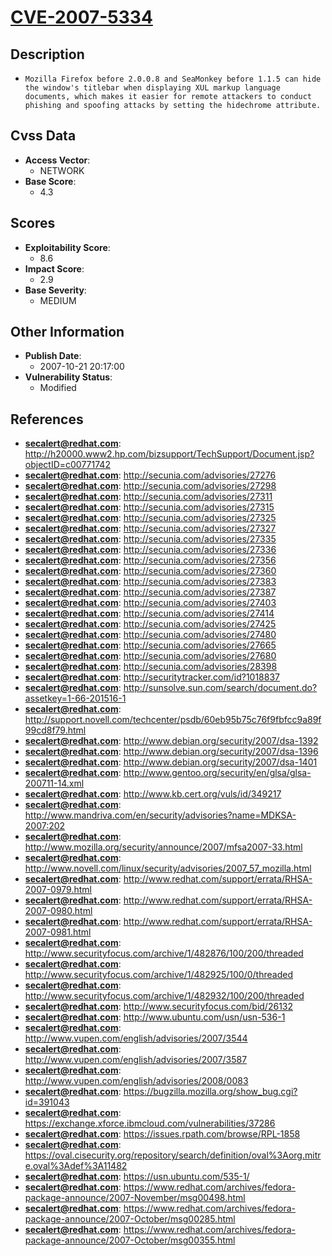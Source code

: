 
# [CVE-2007-5334](https://cve.mitre.org/cgi-bin/cvename.cgi?name=CVE-2007-5334)

## Description

- `Mozilla Firefox before 2.0.0.8 and SeaMonkey before 1.1.5 can hide the window's titlebar when displaying XUL markup language documents, which makes it easier for remote attackers to conduct phishing and spoofing attacks by setting the hidechrome attribute.`

## Cvss Data

- **Access Vector**:
  - NETWORK
- **Base Score**:
  - 4.3

## Scores

- **Exploitability Score**:
  - 8.6
- **Impact Score**:
  - 2.9
- **Base Severity**:
  - MEDIUM

## Other Information

- **Publish Date**:
  - 2007-10-21 20:17:00
- **Vulnerability Status**:
  - Modified

## References

- **secalert@redhat.com**: http://h20000.www2.hp.com/bizsupport/TechSupport/Document.jsp?objectID=c00771742
- **secalert@redhat.com**: http://secunia.com/advisories/27276
- **secalert@redhat.com**: http://secunia.com/advisories/27298
- **secalert@redhat.com**: http://secunia.com/advisories/27311
- **secalert@redhat.com**: http://secunia.com/advisories/27315
- **secalert@redhat.com**: http://secunia.com/advisories/27325
- **secalert@redhat.com**: http://secunia.com/advisories/27327
- **secalert@redhat.com**: http://secunia.com/advisories/27335
- **secalert@redhat.com**: http://secunia.com/advisories/27336
- **secalert@redhat.com**: http://secunia.com/advisories/27356
- **secalert@redhat.com**: http://secunia.com/advisories/27360
- **secalert@redhat.com**: http://secunia.com/advisories/27383
- **secalert@redhat.com**: http://secunia.com/advisories/27387
- **secalert@redhat.com**: http://secunia.com/advisories/27403
- **secalert@redhat.com**: http://secunia.com/advisories/27414
- **secalert@redhat.com**: http://secunia.com/advisories/27425
- **secalert@redhat.com**: http://secunia.com/advisories/27480
- **secalert@redhat.com**: http://secunia.com/advisories/27665
- **secalert@redhat.com**: http://secunia.com/advisories/27680
- **secalert@redhat.com**: http://secunia.com/advisories/28398
- **secalert@redhat.com**: http://securitytracker.com/id?1018837
- **secalert@redhat.com**: http://sunsolve.sun.com/search/document.do?assetkey=1-66-201516-1
- **secalert@redhat.com**: http://support.novell.com/techcenter/psdb/60eb95b75c76f9fbfcc9a89f99cd8f79.html
- **secalert@redhat.com**: http://www.debian.org/security/2007/dsa-1392
- **secalert@redhat.com**: http://www.debian.org/security/2007/dsa-1396
- **secalert@redhat.com**: http://www.debian.org/security/2007/dsa-1401
- **secalert@redhat.com**: http://www.gentoo.org/security/en/glsa/glsa-200711-14.xml
- **secalert@redhat.com**: http://www.kb.cert.org/vuls/id/349217
- **secalert@redhat.com**: http://www.mandriva.com/en/security/advisories?name=MDKSA-2007:202
- **secalert@redhat.com**: http://www.mozilla.org/security/announce/2007/mfsa2007-33.html
- **secalert@redhat.com**: http://www.novell.com/linux/security/advisories/2007_57_mozilla.html
- **secalert@redhat.com**: http://www.redhat.com/support/errata/RHSA-2007-0979.html
- **secalert@redhat.com**: http://www.redhat.com/support/errata/RHSA-2007-0980.html
- **secalert@redhat.com**: http://www.redhat.com/support/errata/RHSA-2007-0981.html
- **secalert@redhat.com**: http://www.securityfocus.com/archive/1/482876/100/200/threaded
- **secalert@redhat.com**: http://www.securityfocus.com/archive/1/482925/100/0/threaded
- **secalert@redhat.com**: http://www.securityfocus.com/archive/1/482932/100/200/threaded
- **secalert@redhat.com**: http://www.securityfocus.com/bid/26132
- **secalert@redhat.com**: http://www.ubuntu.com/usn/usn-536-1
- **secalert@redhat.com**: http://www.vupen.com/english/advisories/2007/3544
- **secalert@redhat.com**: http://www.vupen.com/english/advisories/2007/3587
- **secalert@redhat.com**: http://www.vupen.com/english/advisories/2008/0083
- **secalert@redhat.com**: https://bugzilla.mozilla.org/show_bug.cgi?id=391043
- **secalert@redhat.com**: https://exchange.xforce.ibmcloud.com/vulnerabilities/37286
- **secalert@redhat.com**: https://issues.rpath.com/browse/RPL-1858
- **secalert@redhat.com**: https://oval.cisecurity.org/repository/search/definition/oval%3Aorg.mitre.oval%3Adef%3A11482
- **secalert@redhat.com**: https://usn.ubuntu.com/535-1/
- **secalert@redhat.com**: https://www.redhat.com/archives/fedora-package-announce/2007-November/msg00498.html
- **secalert@redhat.com**: https://www.redhat.com/archives/fedora-package-announce/2007-October/msg00285.html
- **secalert@redhat.com**: https://www.redhat.com/archives/fedora-package-announce/2007-October/msg00355.html
